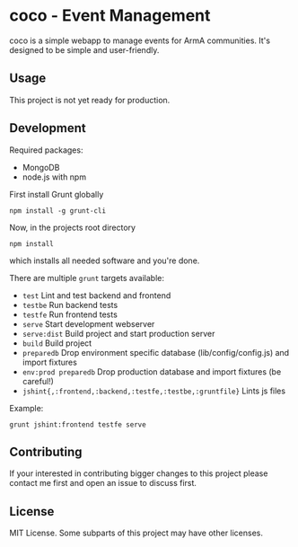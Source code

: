 coco - Event Management
=====

coco is a simple webapp to manage events for ArmA communities. It's designed to be simple and user-friendly.

Usage
-----
This project is not yet ready for production.

Development
-----
Required packages:

* MongoDB
* node.js with npm

First install Grunt globally

    npm install -g grunt-cli

Now, in the projects root directory

    npm install

which installs all needed software and you're done.

There are multiple `grunt` targets available:

* `test` Lint and test backend and frontend
* `testbe` Run backend tests
* `testfe` Run frontend tests
* `serve` Start development webserver
* `serve:dist` Build project and start production server
* `build` Build project
* `preparedb` Drop environment specific database (lib/config/config.js) and import fixtures
* `env:prod preparedb` Drop production database and import fixtures (be careful!)
* `jshint{,:frontend,:backend,:testfe,:testbe,:gruntfile}` Lints js files

Example:

    grunt jshint:frontend testfe serve

Contributing
-----
If your interested in contributing bigger changes to this project please contact me first and open an issue to discuss first.


License
-----
MIT License. Some subparts of this project may have other licenses.

